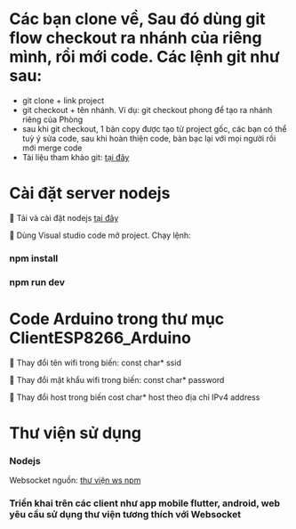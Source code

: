 # Các bạn clone về, Sau đó dùng git flow checkout ra nhánh của riêng mình, rồi mới code. Các lệnh git như sau:
- git clone + link project
- git checkout + tên nhánh. Ví dụ: git checkout phong để tạo ra nhánh riêng của Phòng
- sau khi git checkout, 1 bản copy được tạo từ project gốc, các bạn có thể tuỳ ý sửa code, sau khi hoàn thiện code, bàn bạc lại với mọi người rồi mới merge code
- Tài liệu tham khảo git: <a href="https://www.youtube.com/watch?v=0J2aou7Kj7s&list=PLkY6Xj8Sg8-viFVtaVps_h_Emi2wQyE7q">tại đây</a>


# Cài đặt server nodejs
<p>🔭 Tải và cài đặt nodejs <a href="https://nodejs.org/en/">tại đây</a></p>
<p>🔭 Dùng Visual studio code mở project. Chạy lệnh: </p>

### npm install
### npm run dev


# Code Arduino trong thư mục ClientESP8266_Arduino
<p>🔭 Thay đổi tên wifi trong biến: const char* ssid</p>
<p>🔭 Thay đổi mật khẩu wifi trong biến: const char* password</p>
<p>🔭 Thay đổi host trong biến cost char* host theo địa chỉ IPv4 address</p>


# Thư viện sử dụng
### Nodejs
<p>Websocket nguồn: <a href="https://www.npmjs.com/package/ws">thư viện ws npm</a></p>


### Triển khai trên các client như app mobile flutter, android, web yêu cầu sử dụng thư viện tương thích với Websocket
